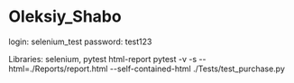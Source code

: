 # Oleksiy_Shabo

login: selenium_test
password: test123

Libraries: selenium, pytest html-report
pytest -v -s --html=./Reports/report.html --self-contained-html ./Tests/test_purchase.py